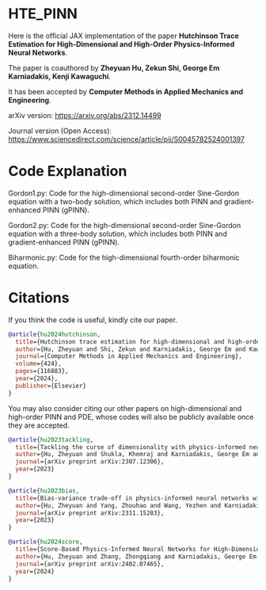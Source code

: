 # HTE_PINN
Here is the official JAX implementation of the paper **Hutchinson Trace Estimation for High-Dimensional and High-Order Physics-Informed Neural Networks**.

The paper is coauthored by **Zheyuan Hu, Zekun Shi, George Em Karniadakis, Kenji Kawaguchi**.

It has been accepted by **Computer Methods in Applied Mechanics and Engineering**.

arXiv version: https://arxiv.org/abs/2312.14499

Journal version (Open Access): https://www.sciencedirect.com/science/article/pii/S0045782524001397

# Code Explanation

Gordon1.py: Code for the high-dimensional second-order Sine-Gordon equation with a two-body solution, which includes both PINN and gradient-enhanced PINN (gPINN).

Gordon2.py: Code for the high-dimensional second-order Sine-Gordon equation with a three-body solution, which includes both PINN and gradient-enhanced PINN (gPINN).

Biharmonic.py: Code for the high-dimensional fourth-order biharmonic equation.

# Citations

If you think the code is useful, kindly cite our paper.

```bibtex
@article{hu2024hutchinson,
  title={Hutchinson trace estimation for high-dimensional and high-order physics-informed neural networks},
  author={Hu, Zheyuan and Shi, Zekun and Karniadakis, George Em and Kawaguchi, Kenji},
  journal={Computer Methods in Applied Mechanics and Engineering},
  volume={424},
  pages={116883},
  year={2024},
  publisher={Elsevier}
}
```

You may also consider citing our other papers on high-dimensional and high-order PINN and PDE, whose codes will also be publicly available once they are accepted.

```bibtex
@article{hu2023tackling,
  title={Tackling the curse of dimensionality with physics-informed neural networks},
  author={Hu, Zheyuan and Shukla, Khemraj and Karniadakis, George Em and Kawaguchi, Kenji},
  journal={arXiv preprint arXiv:2307.12306},
  year={2023}
}
```

```bibtex
@article{hu2023bias,
  title={Bias-variance trade-off in physics-informed neural networks with randomized smoothing for high-dimensional PDEs},
  author={Hu, Zheyuan and Yang, Zhouhao and Wang, Yezhen and Karniadakis, George Em and Kawaguchi, Kenji},
  journal={arXiv preprint arXiv:2311.15283},
  year={2023}
}
```


```bibtex
@article{hu2024score,
  title={Score-Based Physics-Informed Neural Networks for High-Dimensional Fokker-Planck Equations},
  author={Hu, Zheyuan and Zhang, Zhongqiang and Karniadakis, George Em and Kawaguchi, Kenji},
  journal={arXiv preprint arXiv:2402.07465},
  year={2024}
}
```
